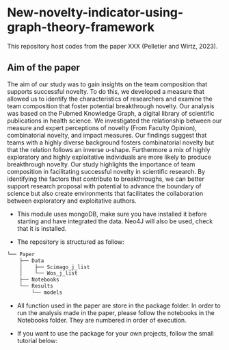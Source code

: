 # New-novelty-indicator-using-graph-theory-framework

This repository host codes from the paper XXX (Pelletier and Wirtz, 2023).

## Aim of the paper
The aim of our study was to gain insights on the team composition that supports successful novelty. To do this, we developed a measure that allowed us to identify the characteristics of researchers and examine the team composition that foster potential breakthrough novelty. Our analysis was based on the Pubmed Knowledge Graph, a digital library of scientific publications in health science. We investigated the relationship between our measure and expert perceptions of novelty (From Faculty Opinion), combinatorial novelty, and impact measures. Our findings suggest that teams with a highly diverse background fosters combinatorial novelty but that the relation follows an inverse u-shape. Furthermore a mix of highly exploratory and highly exploitative individuals are more likely to produce breakthrough novelty. Our study highlights the importance of team composition in facilitating successful novelty in scientific research. By identifying the factors that contribute to breakthroughs, we can better support research proposal with potential to advance the boundary of science but also create environments that facilitates the collaboration between exploratory and exploitative authors.

- This module uses mongoDB, make sure you have installed it before starting and have integrated the data. Neo4J will also be used, check that it is installed.

- The repository is structured as follow:

```bash
└── Paper
    ├── Data
    │    ├── Scimago_j_list
    │    └── Wos_j_list
    ├── Notebooks
    └── Results
        └── models
```

- All function used in the paper are store in the package folder. In order to run the analysis made in the paper, please follow the notebooks in the Notebooks folder. They are numbered in order of execution.

- If  you want to use the package for your own projects, follow the small tutorial below:

